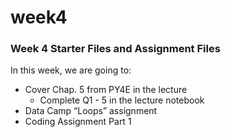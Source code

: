 # week4
### Week 4 Starter Files and Assignment Files

In this week, we are going to:
- Cover Chap. 5 from PY4E in the lecture
  - Complete Q1 - 5 in the lecture notebook
- Data Camp “Loops” assignment
- Coding Assignment Part 1
